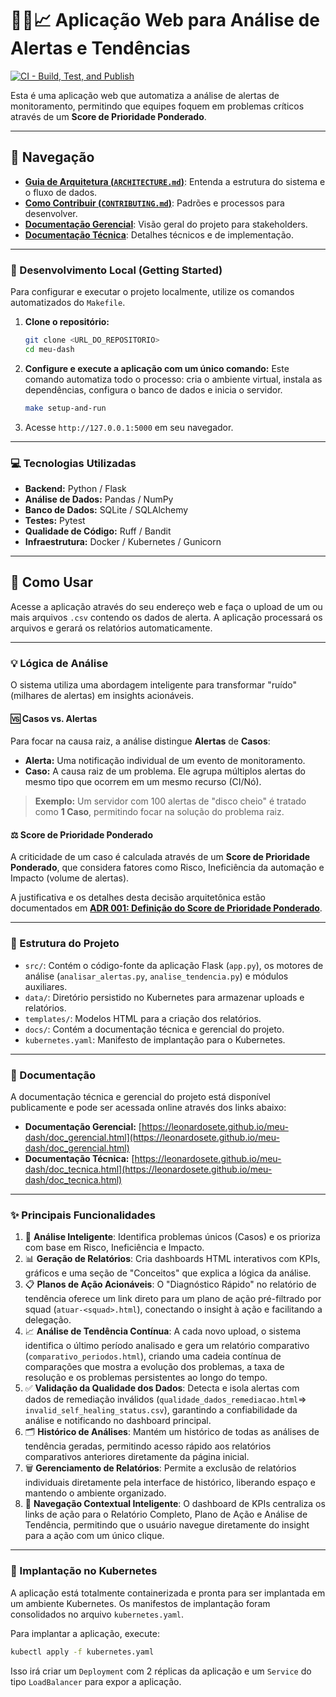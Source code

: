 # 🕵️‍♂️📈 Aplicação Web para Análise de Alertas e Tendências

[![CI - Build, Test, and Publish](https://github.com/leonardosete/meu-dash/actions/workflows/ci.yml/badge.svg)](https://github.com/leonardosete/meu-dash/actions/workflows/ci.yml)

Esta é uma aplicação web que automatiza a análise de alertas de monitoramento, permitindo que equipes foquem em problemas críticos através de um **Score de Prioridade Ponderado**.

---

## 🧭 Navegação

- **[Guia de Arquitetura (`ARCHITECTURE.md`)](./ARCHITECTURE.md)**: Entenda a estrutura do sistema e o fluxo de dados.
- **[Como Contribuir (`CONTRIBUTING.md`)](./CONTRIBUTING.md)**: Padrões e processos para desenvolver.
- **[Documentação Gerencial](https://leonardosete.github.io/meu-dash/doc_gerencial.html)**: Visão geral do projeto para stakeholders.
- **[Documentação Técnica](https://leonardosete.github.io/meu-dash/doc_tecnica.html)**: Detalhes técnicos e de implementação.

---

### 🚀 Desenvolvimento Local (Getting Started)

Para configurar e executar o projeto localmente, utilize os comandos automatizados do `Makefile`.

1. **Clone o repositório:**

    ```bash
    git clone <URL_DO_REPOSITORIO>
    cd meu-dash
    ```

2. **Configure e execute a aplicação com um único comando:**
    Este comando automatiza todo o processo: cria o ambiente virtual, instala as dependências, configura o banco de dados e inicia o servidor.

    ```bash
    make setup-and-run
    ```

3. Acesse `http://127.0.0.1:5000` em seu navegador.

---

### 💻 Tecnologias Utilizadas

- **Backend:** Python / Flask
- **Análise de Dados:** Pandas / NumPy
- **Banco de Dados:** SQLite / SQLAlchemy
- **Testes:** Pytest
- **Qualidade de Código:** Ruff / Bandit
- **Infraestrutura:** Docker / Kubernetes / Gunicorn

---

## 🚀 Como Usar

Acesse a aplicação através do seu endereço web e faça o upload de um ou mais arquivos `.csv` contendo os dados de alerta. A aplicação processará os arquivos e gerará os relatórios automaticamente.

---

### 💡 Lógica de Análise

O sistema utiliza uma abordagem inteligente para transformar "ruído" (milhares de alertas) em insights acionáveis.

#### 🆚 Casos vs. Alertas

Para focar na causa raiz, a análise distingue **Alertas** de **Casos**:

- **Alerta:** Uma notificação individual de um evento de monitoramento.
- **Caso:** A causa raiz de um problema. Ele agrupa múltiplos alertas do mesmo tipo que ocorrem em um mesmo recurso (CI/Nó).

> **Exemplo:** Um servidor com 100 alertas de "disco cheio" é tratado como **1 Caso**, permitindo focar na solução do problema raiz.

#### ⚖️ Score de Prioridade Ponderado

A criticidade de um caso é calculada através de um **Score de Prioridade Ponderado**, que considera fatores como Risco, Ineficiência da automação e Impacto (volume de alertas).

A justificativa e os detalhes desta decisão arquitetônica estão documentados em **[ADR 001: Definição do Score de Prioridade Ponderado](./docs/adrs/001-definicao-do-score-de-prioridade.md)**.

---

### 📁 Estrutura do Projeto

- `src/`: Contém o código-fonte da aplicação Flask (`app.py`), os motores de análise (`analisar_alertas.py`, `analise_tendencia.py`) e módulos auxiliares.
- `data/`: Diretório persistido no Kubernetes para armazenar uploads e relatórios.
- `templates/`: Modelos HTML para a criação dos relatórios.
- `docs/`: Contém a documentação técnica e gerencial do projeto.
- `kubernetes.yaml`: Manifesto de implantação para o Kubernetes.

---

### 📖 Documentação

A documentação técnica e gerencial do projeto está disponível publicamente e pode ser acessada online através dos links abaixo:

- **Documentação Gerencial:** [https://leonardosete.github.io/meu-dash/doc_gerencial.html](https://leonardosete.github.io/meu-dash/doc_gerencial.html)
- **Documentação Técnica:** [https://leonardosete.github.io/meu-dash/doc_tecnica.html](https://leonardosete.github.io/meu-dash/doc_tecnica.html)

---

### ✨ Principais Funcionalidades

1. 🧠 **Análise Inteligente**: Identifica problemas únicos (Casos) e os prioriza com base em Risco, Ineficiência e Impacto.
2. 📊 **Geração de Relatórios**: Cria dashboards HTML interativos com KPIs, gráficos e uma seção de "Conceitos" que explica a lógica da análise.
3. 📋 **Planos de Ação Acionáveis**: O "Diagnóstico Rápido" no relatório de tendência oferece um link direto para um plano de ação pré-filtrado por squad (`atuar-<squad>.html`), conectando o insight à ação e facilitando a delegação.
4. 📈 **Análise de Tendência Contínua**: A cada novo upload, o sistema identifica o último período analisado e gera um relatório comparativo (`comparativo_periodos.html`), criando uma cadeia contínua de comparações que mostra a evolução dos problemas, a taxa de resolução e os problemas persistentes ao longo do tempo.
5. ✅ **Validação da Qualidade dos Dados**: Detecta e isola alertas com dados de remediação inválidos (`qualidade_dados_remediacao.html`=> `invalid_self_healing_status.csv`), garantindo a confiabilidade da análise e notificando no dashboard principal.
6. 🗂️ **Histórico de Análises**: Mantém um histórico de todas as análises de tendência geradas, permitindo acesso rápido aos relatórios comparativos anteriores diretamente da página inicial.
7. 🗑️ **Gerenciamento de Relatórios**: Permite a exclusão de relatórios individuais diretamente pela interface de histórico, liberando espaço e mantendo o ambiente organizado.
8. 🧠 **Navegação Contextual Inteligente**: O dashboard de KPIs centraliza os links de ação para o Relatório Completo, Plano de Ação e Análise de Tendência, permitindo que o usuário navegue diretamente do insight para a ação com um único clique.

---

### 🐳 Implantação no Kubernetes

A aplicação está totalmente containerizada e pronta para ser implantada em um ambiente Kubernetes. Os manifestos de implantação foram consolidados no arquivo `kubernetes.yaml`.

Para implantar a aplicação, execute:

```bash
kubectl apply -f kubernetes.yaml
```

Isso irá criar um `Deployment` com 2 réplicas da aplicação e um `Service` do tipo `LoadBalancer` para expor a aplicação.
